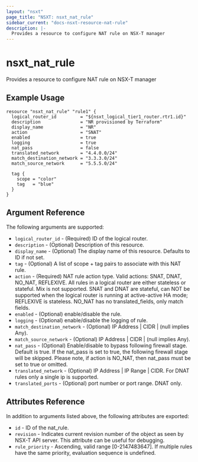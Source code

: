 ```yaml
---
layout: "nsxt"
page_title: "NSXT: nsxt_nat_rule"
sidebar_current: "docs-nsxt-resource-nat-rule"
description: |-
  Provides a resource to configure NAT rule on NSX-T manager
---
```


# nsxt_nat_rule

Provides a resource to configure NAT rule on NSX-T manager

## Example Usage

```hcl
resource "nsxt_nat_rule" "rule1" {
  logical_router_id         = "${nsxt_logical_tier1_router.rtr1.id}"
  description               = "NR provisioned by Terraform"
  display_name              = "NR"
  action                    = "SNAT"
  enabled                   = true
  logging                   = true
  nat_pass                  = false
  translated_network        = "4.4.0.0/24"
  match_destination_network = "3.3.3.0/24"
  match_source_network      = "5.5.5.0/24"

  tag {
    scope = "color"
    tag   = "blue"
  }
}
```

## Argument Reference

The following arguments are supported:

* `logical_router_id` - (Required) ID of the logical router.
* `description` - (Optional) Description of this resource.
* `display_name` - (Optional) The display name of this resource. Defaults to ID if not set.
* `tag` - (Optional) A list of scope + tag pairs to associate with this NAT rule.
* `action` - (Required) NAT rule action type.
             Valid actions: SNAT, DNAT, NO_NAT, REFLEXIVE.
             All rules in a logical router are either stateless or stateful. Mix is not supported.
             SNAT and DNAT are stateful, can NOT be supported when the logical router is running at active-active HA mode; REFLEXIVE is stateless.
             NO_NAT has no translated_fields, only match fields.
* `enabled` - (Optional) enable/disable the rule.
* `logging` - (Optional) enable/disable the logging of rule.
* `match_destination_network` - (Optional) IP Address | CIDR | (null implies Any).
* `match_source_network` - (Optional) IP Address | CIDR | (null implies Any).
* `nat_pass` - (Optional) Enable/disable to bypass following firewall stage.
               Default is true.
               If the nat_pass is set to true, the following firewall stage will be skipped.
               Please note, if action is NO_NAT, then nat_pass must be set to true or omitted.
* `translated_network` - (Optional) IP Address | IP Range | CIDR. For DNAT rules only a single ip is supported.
* `translated_ports` - (Optional) port number or port range. DNAT only.


## Attributes Reference

In addition to arguments listed above, the following attributes are exported:

* `id` - ID of the nat_rule.
* `revision` - Indicates current revision number of the object as seen by NSX-T API server. This attribute can be useful for debugging.
* `rule_priority` - Ascending, valid range [0-2147483647]. If multiple rules have the same priority, evaluation sequence is undefined.

